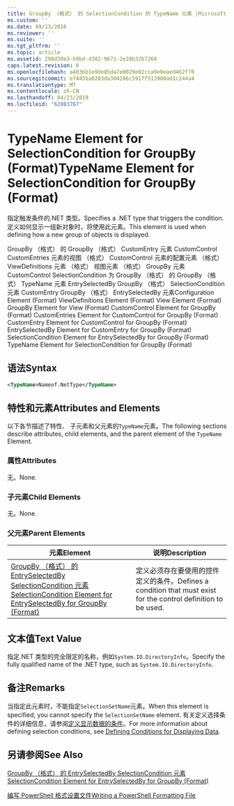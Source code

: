 ```yaml
---
title: GroupBy （格式） 的 SelectionCondition 的 TypeName 元素 |Microsoft Docs
ms.custom: ''
ms.date: 09/13/2016
ms.reviewer: ''
ms.suite: ''
ms.tgt_pltfrm: ''
ms.topic: article
ms.assetid: 290d38e3-b9bd-4382-9671-2e28b32b7260
caps.latest.revision: 6
ms.openlocfilehash: a4036b1e9de85da7e0029e02cca9e0eaed462f70
ms.sourcegitcommit: e7445ba8203da304286c591ff513900ad1c244a4
ms.translationtype: MT
ms.contentlocale: zh-CN
ms.lasthandoff: 04/23/2019
ms.locfileid: "62083767"
---
```

# <a name="typename-element-for-selectioncondition-for-groupby-format"></a><span data-ttu-id="10bc5-102">TypeName Element for SelectionCondition for GroupBy (Format)</span><span class="sxs-lookup"><span data-stu-id="10bc5-102">TypeName Element for SelectionCondition for GroupBy (Format)</span></span>

<span data-ttu-id="10bc5-103">指定触发条件的.NET 类型。</span><span class="sxs-lookup"><span data-stu-id="10bc5-103">Specifies a .NET type that triggers the condition.</span></span> <span data-ttu-id="10bc5-104">定义如何显示一组新对象时，将使用此元素。</span><span class="sxs-lookup"><span data-stu-id="10bc5-104">This element is used when defining how a new group of objects is displayed.</span></span>

<span data-ttu-id="10bc5-105">GroupBy （格式） 的 GroupBy （格式） CustomEntry 元素 CustomControl CustomEntries 元素的视图 （格式） CustomControl 元素的配置元素 （格式） ViewDefinitions 元素 （格式） 视图元素 （格式） GroupBy 元素CustomControl SelectionCondition 为 GroupBy （格式） 的 GroupBy （格式） TypeName 元素 EntrySelectedBy GroupBy （格式） SelectionCondition 元素 CustomEntry GroupBy （格式） EntrySelectedBy 元素</span><span class="sxs-lookup"><span data-stu-id="10bc5-105">Configuration Element (Format) ViewDefinitions Element (Format) View Element (Format) GroupBy Element for View (Format) CustomControl Element for GroupBy (Format) CustomEntries Element for CustomControl for GroupBy (Format) CustomEntry Element for CustomControl for GroupBy (Format) EntrySelectedBy Element for CustomEntry for GroupBy (Format) SelectionCondition Element for EntrySelectedBy for GroupBy (Format) TypeName Element for SelectionCondition for GroupBy  (Format)</span></span>

## <a name="syntax"></a><span data-ttu-id="10bc5-106">语法</span><span class="sxs-lookup"><span data-stu-id="10bc5-106">Syntax</span></span>

```xml
<TypeName>Nameof.NetType</TypeName>

```

## <a name="attributes-and-elements"></a><span data-ttu-id="10bc5-107">特性和元素</span><span class="sxs-lookup"><span data-stu-id="10bc5-107">Attributes and Elements</span></span>

<span data-ttu-id="10bc5-108">以下各节描述了特性、 子元素和父元素的`TypeName`元素。</span><span class="sxs-lookup"><span data-stu-id="10bc5-108">The following sections describe attributes, child elements, and the parent element of the `TypeName` Element.</span></span>

### <a name="attributes"></a><span data-ttu-id="10bc5-109">属性</span><span class="sxs-lookup"><span data-stu-id="10bc5-109">Attributes</span></span>

<span data-ttu-id="10bc5-110">无。</span><span class="sxs-lookup"><span data-stu-id="10bc5-110">None.</span></span>

### <a name="child-elements"></a><span data-ttu-id="10bc5-111">子元素</span><span class="sxs-lookup"><span data-stu-id="10bc5-111">Child Elements</span></span>

<span data-ttu-id="10bc5-112">无。</span><span class="sxs-lookup"><span data-stu-id="10bc5-112">None.</span></span>

### <a name="parent-elements"></a><span data-ttu-id="10bc5-113">父元素</span><span class="sxs-lookup"><span data-stu-id="10bc5-113">Parent Elements</span></span>

|<span data-ttu-id="10bc5-114">元素</span><span class="sxs-lookup"><span data-stu-id="10bc5-114">Element</span></span>|<span data-ttu-id="10bc5-115">说明</span><span class="sxs-lookup"><span data-stu-id="10bc5-115">Description</span></span>|
|-------------|-----------------|
|[<span data-ttu-id="10bc5-116">GroupBy （格式） 的 EntrySelectedBy SelectionCondition 元素</span><span class="sxs-lookup"><span data-stu-id="10bc5-116">SelectionCondition Element for EntrySelectedBy for GroupBy (Format)</span></span>](./selectioncondition-element-for-entryselectedby-for-groupby-format.md)|<span data-ttu-id="10bc5-117">定义必须存在要使用的控件定义的条件。</span><span class="sxs-lookup"><span data-stu-id="10bc5-117">Defines a condition that must exist for the control definition to be used.</span></span>|

## <a name="text-value"></a><span data-ttu-id="10bc5-118">文本值</span><span class="sxs-lookup"><span data-stu-id="10bc5-118">Text Value</span></span>

<span data-ttu-id="10bc5-119">指定.NET 类型的完全限定的名称，例如`System.IO.DirectoryInfo`。</span><span class="sxs-lookup"><span data-stu-id="10bc5-119">Specify the fully qualified name of the .NET type, such as `System.IO.DirectoryInfo`.</span></span>

## <a name="remarks"></a><span data-ttu-id="10bc5-120">备注</span><span class="sxs-lookup"><span data-stu-id="10bc5-120">Remarks</span></span>

<span data-ttu-id="10bc5-121">当指定此元素时，不能指定`SelectionSetName`元素。</span><span class="sxs-lookup"><span data-stu-id="10bc5-121">When this element is specified, you cannot specify the `SelectionSetName` element.</span></span> <span data-ttu-id="10bc5-122">有关定义选择条件的详细信息，请参阅[定义显示数据的条件](./defining-conditions-for-displaying-data.md)。</span><span class="sxs-lookup"><span data-stu-id="10bc5-122">For more information about defining selection conditions, see [Defining Conditions for Displaying Data](./defining-conditions-for-displaying-data.md).</span></span>

## <a name="see-also"></a><span data-ttu-id="10bc5-123">另请参阅</span><span class="sxs-lookup"><span data-stu-id="10bc5-123">See Also</span></span>

[<span data-ttu-id="10bc5-124">GroupBy （格式） 的 EntrySelectedBy SelectionCondition 元素</span><span class="sxs-lookup"><span data-stu-id="10bc5-124">SelectionCondition Element for EntrySelectedBy for GroupBy (Format)</span></span>](./selectioncondition-element-for-entryselectedby-for-groupby-format.md)

[<span data-ttu-id="10bc5-125">编写 PowerShell 格式设置文件</span><span class="sxs-lookup"><span data-stu-id="10bc5-125">Writing a PowerShell Formatting File</span></span>](./writing-a-powershell-formatting-file.md)
